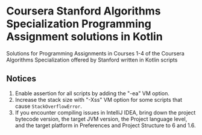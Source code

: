# Coursera Stanford Algorithms Specialization Programming Assignment solutions in Kotlin
Solutions for Programming Assignments in Courses 1-4 of the Coursera Algorithms Specialization offered by Stanford written in Kotlin scripts

## Notices
1. Enable assertion for all scripts by adding the "-ea" VM option.
1. Increase the stack size with "-Xss" VM option for some scripts that cause `StackOverflowError`.
1. If you encounter compiling issues in IntelliJ IDEA, bring down the project bytecode version, the target JVM version, the Project language level, and the target platform in Preferences and Project Structure to 6 and 1.6.
